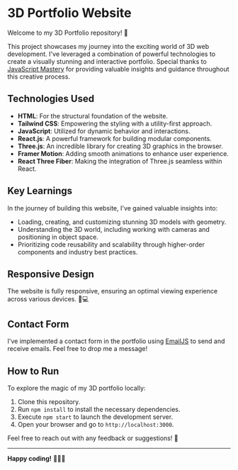 # 3D Portfolio Website

Welcome to my 3D Portfolio repository! 🌟

This project showcases my journey into the exciting world of 3D web development. I've leveraged a combination of powerful technologies to create a visually stunning and interactive portfolio. Special thanks to [JavaScript Mastery](https://www.youtube.com/channel/UCmXmlB4-HJytD7wek0Uo97A) for providing valuable insights and guidance throughout this creative process.

## Technologies Used

- **HTML**: For the structural foundation of the website.
- **Tailwind CSS**: Empowering the styling with a utility-first approach.
- **JavaScript**: Utilized for dynamic behavior and interactions.
- **React.js**: A powerful framework for building modular components.
- **Three.js**: An incredible library for creating 3D graphics in the browser.
- **Framer Motion**: Adding smooth animations to enhance user experience.
- **React Three Fiber**: Making the integration of Three.js seamless within React.

## Key Learnings

In the journey of building this website, I've gained valuable insights into:

- Loading, creating, and customizing stunning 3D models with geometry.
- Understanding the 3D world, including working with cameras and positioning in object space.
- Prioritizing code reusability and scalability through higher-order components and industry best practices.

## Responsive Design

The website is fully responsive, ensuring an optimal viewing experience across various devices. 📱💻

## Contact Form

I've implemented a contact form in the portfolio using [EmailJS](https://www.emailjs.com/) to send and receive emails. Feel free to drop me a message!

## How to Run

To explore the magic of my 3D portfolio locally:

1. Clone this repository.
2. Run `npm install` to install the necessary dependencies.
3. Execute `npm start` to launch the development server.
4. Open your browser and go to `http://localhost:3000`.

Feel free to reach out with any feedback or suggestions! 🚀

---

**Happy coding!** 👩‍💻🚀
